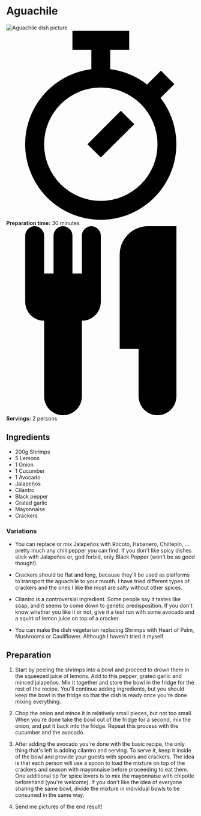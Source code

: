 # Aguachile

<img class="rounded shadow mb-4" src="/img/recipes/aguachile.jpg" alt="Aguachile dish picture">

<div class="flex flex-col">
    <div class="self-end">
        <div class="flex items-center text-sm">
            <svg viewBox="0 0 20 20" class="w-4 h-4 mr-1"><path d="M16.32 7.1A8 8 0 1 1 9 4.06V2h2v2.06c1.46.18 2.8.76 3.9 1.62l1.46-1.46 1.42 1.42-1.46 1.45zM10 18a6 6 0 1 0 0-12 6 6 0 0 0 0 12zM7 0h6v2H7V0zm5.12 8.46l1.42 1.42L10 13.4 8.59 12l3.53-3.54z"/></svg>
            <strong class="mr-2">Preparation time:</strong>
            <span>30 minutes</span>
        </div>
        <div class="flex items-center mt-2 text-sm">
            <svg viewBox="0 0 20 20" class="w-4 h-4 mr-1"><path d="M18 11v7a2 2 0 0 1-4 0v-5h-2V3a3 3 0 0 1 3-3h3v11zM4 10a2 2 0 0 1-2-2V1a1 1 0 0 1 2 0v4h1V1a1 1 0 0 1 2 0v4h1V1a1 1 0 0 1 2 0v7a2 2 0 0 1-2 2v8a2 2 0 0 1-4 0v-8z"/></svg>
            <strong class="mr-2">Servings:</strong>
            <span>2 persons</span>
        </div>
    </div>
</div>

## Ingredients

- 200g Shrimps
- 5 Lemons
- 1 Onion
- 1 Cucumber
- 1 Avocado
- Jalapeños
- Cilantro
- Black pepper
- Grated garlic
- Mayonnaise
- Crackers

### Variations

- You can replace or mix Jalapeños with Rocoto, Habanero, Chiltepín, ... pretty much any chili pepper you can find. If you don't like spicy dishes stick with Jalapeños or, god forbid, only Black Pepper (won't be as good though!).

- Crackers should be flat and long, because they'll be used as platforms to transport the aguachile to your mouth. I have tried different types of crackers and the ones I like the most are salty without other spices.

- Cilantro is a controversial ingredient. Some people say it tastes like soap, and it seems to come down to genetic predisposition. If you don't know whether you like it or not, give it a test run with some avocado and a squirt of lemon juice on top of a cracker.

- You can make the dish vegetarian replacing Shrimps with Heart of Palm, Mushrooms or Cauliflower. Although I haven't tried it myself.

## Preparation

1. Start by peeling the shrimps into a bowl and proceed to drown them in the squeezed juice of lemons. Add to this pepper, grated garlic and minced jalapeños. Mix it together and store the bowl in the fridge for the rest of the recipe. You'll continue adding ingredients, but you should keep the bowl in the fridge so that the dish is ready once you're done mixing everything.

2. Chop the onion and mince it in relatively small pieces, but not too small. When you're done take the bowl out of the fridge for a second, mix the onion, and put it back into the fridge. Repeat this process with the cucumber and the avocado.

3. After adding the avocado you're done with the basic recipe, the only thing that's left is adding cilantro and serving. To serve it, keep it inside of the bowl and provide your guests with spoons and crackers. The idea is that each person will use a spoon to load the mixture on top of the crackers and season with mayonnaise before proceeding to eat them. One additional tip for spice lovers is to mix the mayonnaise with chipotle beforehand (you're welcome). If you don't like the idea of everyone sharing the same bowl, divide the mixture in individual bowls to be consumed in the same way.

4. Send me pictures of the end result!
